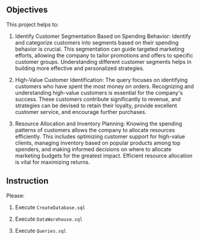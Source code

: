 ## Objectives

This project helps to:

1. Identify Customer Segmentation Based on Spending Behavior:
Identify and categorize customers into segments based on their spending behavior is crucial. This segmentation can guide targeted marketing efforts, allowing the company to tailor promotions and offers to specific customer groups. Understanding different customer segments helps in building more effective and personalized strategies.

2. High-Value Customer Identification:
The query focuses on identifying customers who have spent the most money on orders. Recognizing and understanding high-value customers is essential for the company's success. These customers contribute significantly to revenue, and strategies can be devised to retain their loyalty, provide excellent customer service, and encourage further purchases.

3. Resource Allocation and Inventory Planning:
Knowing the spending patterns of customers allows the company to allocate resources efficiently. This includes optimizing customer support for high-value clients, managing inventory based on popular products among top spenders, and making informed decisions on where to allocate marketing budgets for the greatest impact. Efficient resource allocation is vital for maximizing returns.

## Instruction

Please:

1. Execute `CreateDatabase.sql`

2. Execute `DataWarehouse.sql`

3. Execute `Queries.sql`
